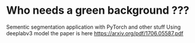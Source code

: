 # Who needs a green background ???

Sementic segmentation application with PyTorch and other stuff
Using deeplabv3 model the paper is here https://arxiv.org/pdf/1706.05587.pdf
